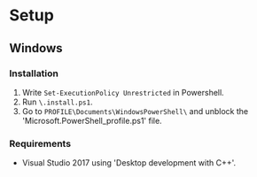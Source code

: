 # Setup #
## Windows ##
### Installation ###
1. Write `Set-ExecutionPolicy Unrestricted` in Powershell.
2. Run `\.install.ps1`.
3. Go to `PROFILE\Documents\WindowsPowerShell\` and unblock the 'Microsoft.PowerShell_profile.ps1' file.

### Requirements ###
 * Visual Studio 2017 using 'Desktop development with C++'.
